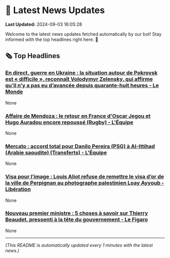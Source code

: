 # 📰 Latest News Updates
**Last Updated:** 2024-09-03 16:05:28

Welcome to the latest news updates fetched automatically by our bot! Stay informed with the top headlines right here. 🚀

## 🗞️ Top Headlines

### [En direct, guerre en Ukraine : la situation autour de Pokrovsk est « difficile », reconnaît Volodymyr Zelensky, qui affirme qu’il n’y a pas eu d’avancée depuis quarante-huit heures - Le Monde](https://news.google.com/rss/articles/CBMixgJBVV95cUxPa3F1WENEUlBqOW8zdWxDSHdiRDlnNXZVLWN4YXVpX2tGSk94cGxnV1JtOWlTMnRLaTJSYktOeUdXdXk2TEt4SFB2UnpRSkcwWmt1MHJQUmVVc1l3T1ZvNDRtV3pCZHlXZ3ZLTkNndkNIaFBoR243TVJxa21XYzhJUjdmRlZWVTgtY1VNTGxtRjJNd1dkN1FaY1dyMGdtMVpCU3FMRF94cTV1alZwQTF6cFUwMVpxQmRaWDAwTjJQM2FsTzdPRHZSZlZrZW5WTXdSMWJlNHpuQmtZc3hQakpITjBVc1ZVMS1PYWhVZjRrZUN3Vmp1WU5US2JVaFExQnhwSlZWRHM1WDJNdU1kUi1zUjdqNEhlbDhhR3o1QjIteEZHbkZPZm5pVERVTUJ1WVlkM1kzNzczZDRWdHVERFc5S0Ztd2ZWQQ?oc=5)
None

### [Affaire de Mendoza : le retour en France d'Oscar Jegou et Hugo Auradou encore repoussé (Rugby) - L'Équipe](https://news.google.com/rss/articles/CBMizAFBVV95cUxQZDFvMHVVTUYyU19TQjBLOUh2TWRETXhLRDAtaXlYRDNrNTE0UzVYeVJQN0VacHFlNExDeEZSVnpLWGp6OWVqemVFZ0d1ejJjTlo3YWtabjl5bC1IQkFPYTExbDc1R1EzU1ltV2tnVUFlVGVYTGhFS2RST2ltdENzTFFPTlA4a1dpeDhiVzJ2Z1lUem5VVzl3VU5TaGVoMGJsRkt6ck5yb0duTER4RFNKczhiNThDbEV5Q0R5azdsVWYzUTUtWEExSDZOREs?oc=5)
None

### [Mercato : accord total pour Danilo Pereira (PSG) à Al-Ittihad (Arabie saoudite) (Transferts) - L'Équipe](https://news.google.com/rss/articles/CBMiuAFBVV95cUxPTjVBOE5MbHd2Z0hjQVc3VzZyTHFLYmZmck9aTW80M0kweHpWdzVtQzVFcUJKTWJKTFAyc29Oc0Zjak9xeUNTdWx4TVlCdVdEOTFQZGY3MFIwQkJtQ1BLZjVreWRyZG9halVSLW5fVGdTc25jRWFDdlloMnltTUR4ZFEwSzByQ0JOanFvd281QlVOZFJZWmk2aEZwTldHWEV3bXVuQlE0aUhPZkoxVnRmSXBHaHdaX01Q?oc=5)
None

### [Visa pour l’image : Louis Aliot refuse de remettre le visa d’or de la ville de Perpignan au photographe palestinien Loay Ayyoub - Libération](https://news.google.com/rss/articles/CBMisAJBVV95cUxPN19oeHZ2UWtXbVYzWGhCRW9odWg3WEFwOHY1ejJTaFZTTHJTeFlKa3gyaFBrVUNodHR6TTlqek51UnBfdFEzRldKdlNlN0h5bkJhNXNoUUtISEp1R0hBQVJ5QzRkYlRnbEF2OWNDWEdIWUoydy1zR3pkazhKeXhjcTZ3VFQ1NUxiVzB4YnRKdEJSeU5ENzRQSUxWTTZ6T00ya1U5aGNkS0dtYmZUS1MySXFleXJKUk9fUzV5WXE1TzdsaUdEQ0l2Y2IwZVRENUppMUFTUWczMlhESTA1czZla2hna0xpWUxTVUlnS00yWjQ0UmJreGM2MUhvT1RndzBzUi0tb05yMGE5WDcwV19rcmlreWVZOTh5MUUyNWFsODV3ZmhSZlBrR2VSWVRkVldJ?oc=5)
None

### [Nouveau premier ministre : 5 choses à savoir sur Thierry Beaudet, pressenti à la tête du gouvernement - Le Figaro](https://news.google.com/rss/articles/CBMi2AFBVV95cUxORkdMQnpyRTlhYUpQOFNhcXBnSzcwNndwUUZ2ZDQ3ZVNxUmtLcHg5NnJKV3c2aEtiRkl6Q3hmSFBhMFd4YXhpWmlLR285WV93QnNFZEI1dGwxWENMYTRkc2FNQi14ZC10NnNvZ2RBZkVKT1VONWxaMVJZOVNpQnFnQWZEaWhMOGE3a1cxVGVOTkQ1bzhnUnhnWnBla01nVjk1dEZIeXV5andtLUNiNzV4MENaU2FyQ1o3TWJWYlV0b3FPckZNMDZOdlpqSHRKbWNiVWFHRWFzblU?oc=5)
None

---
*(This README is automatically updated every 1 minutes with the latest news.)*
